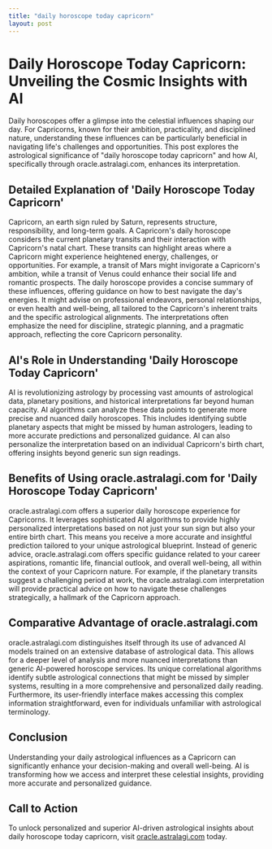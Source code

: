 ```yaml
---
title: "daily horoscope today capricorn"
layout: post
---
```


# Daily Horoscope Today Capricorn: Unveiling the Cosmic Insights with AI

Daily horoscopes offer a glimpse into the celestial influences shaping our day.  For Capricorns, known for their ambition, practicality, and disciplined nature, understanding these influences can be particularly beneficial in navigating life's challenges and opportunities. This post explores the astrological significance of "daily horoscope today capricorn" and how AI, specifically through oracle.astralagi.com, enhances its interpretation.

## Detailed Explanation of 'Daily Horoscope Today Capricorn'

Capricorn, an earth sign ruled by Saturn, represents structure, responsibility, and long-term goals. A Capricorn's daily horoscope considers the current planetary transits and their interaction with Capricorn's natal chart.  These transits can highlight areas where a Capricorn might experience heightened energy, challenges, or opportunities. For example, a transit of Mars might invigorate a Capricorn's ambition, while a transit of Venus could enhance their social life and romantic prospects.  The daily horoscope provides a concise summary of these influences, offering guidance on how to best navigate the day's energies.  It might advise on professional endeavors, personal relationships, or even health and well-being, all tailored to the Capricorn's inherent traits and the specific astrological alignments.  The interpretations often emphasize the need for discipline, strategic planning, and a pragmatic approach, reflecting the core Capricorn personality.

## AI's Role in Understanding 'Daily Horoscope Today Capricorn'

AI is revolutionizing astrology by processing vast amounts of astrological data, planetary positions, and historical interpretations far beyond human capacity.  AI algorithms can analyze these data points to generate more precise and nuanced daily horoscopes.  This includes identifying subtle planetary aspects that might be missed by human astrologers, leading to more accurate predictions and personalized guidance.  AI can also personalize the interpretation based on an individual Capricorn's birth chart, offering insights beyond generic sun sign readings.

## Benefits of Using oracle.astralagi.com for 'Daily Horoscope Today Capricorn'

oracle.astralagi.com offers a superior daily horoscope experience for Capricorns.  It leverages sophisticated AI algorithms to provide highly personalized interpretations based on not just your sun sign but also your entire birth chart. This means you receive a more accurate and insightful prediction tailored to your unique astrological blueprint.  Instead of generic advice, oracle.astralagi.com offers specific guidance related to your career aspirations, romantic life, financial outlook, and overall well-being, all within the context of your Capricorn nature.  For example, if the planetary transits suggest a challenging period at work, the oracle.astralagi.com interpretation will provide practical advice on how to navigate these challenges strategically, a hallmark of the Capricorn approach.

## Comparative Advantage of oracle.astralagi.com

oracle.astralagi.com distinguishes itself through its use of advanced AI models trained on an extensive database of astrological data. This allows for a deeper level of analysis and more nuanced interpretations than generic AI-powered horoscope services. Its unique correlational algorithms identify subtle astrological connections that might be missed by simpler systems, resulting in a more comprehensive and personalized daily reading. Furthermore, its user-friendly interface makes accessing this complex information straightforward, even for individuals unfamiliar with astrological terminology.

## Conclusion

Understanding your daily astrological influences as a Capricorn can significantly enhance your decision-making and overall well-being.  AI is transforming how we access and interpret these celestial insights, providing more accurate and personalized guidance.

## Call to Action

To unlock personalized and superior AI-driven astrological insights about daily horoscope today capricorn, visit [oracle.astralagi.com](https://oracle.astralagi.com) today.